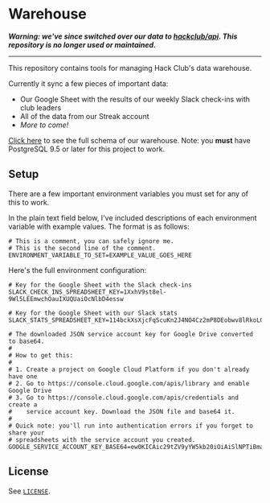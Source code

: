 # Warehouse

_**Warning: we've since switched over our data to [hackclub/api](https://github.com/hackclub/api). This repository is no longer used or maintained.**_

- - -

This repository contains tools for managing Hack Club's data warehouse.

Currently it sync a few pieces of important data:

- Our Google Sheet with the results of our weekly Slack check-ins with club leaders
- All of the data from our Streak account
- _More to come!_

[Click here][schema_spreadsheet] to see the full schema of our warehouse. Note: you **must** have PostgreSQL 9.5 or later for this project to work.

[schema_spreadsheet]: https://docs.google.com/spreadsheets/d/13ozt8j9YEq8j7G_m4q5tjdc1c8TMsnKYa5_PGnXGfu4/edit

## Setup

There are a few important environment variables you must set for any of this to work.

In the plain text field below, I've included descriptions of each environment variable with example values. The format is as follows:

```
# This is a comment, you can safely ignore me.
# This is the second line of the comment.
ENVIRONMENT_VARIABLE_TO_SET=EXAMPLE_VALUE_GOES_HERE
```

Here's the full environment configuration:

```
# Key for the Google Sheet with the Slack check-ins
SLACK_CHECK_INS_SPREADSHEET_KEY=1XxhV9st8el-9Wl5LEEmwchOauIXUQUaiOcNlbD4essw

# Key for the Google Sheet with our Slack stats
SLACK_STATS_SPREADSHEET_KEY=114bckXsXjcFqScuKn2J4NO4Cz2mP8DEobwv8lRkoLQU

# The downloaded JSON service account key for Google Drive converted to base64.
#
# How to get this:
#
# 1. Create a project on Google Cloud Platform if you don't already have one
# 2. Go to https://console.cloud.google.com/apis/library and enable Google Drive
# 3. Go to https://console.cloud.google.com/apis/credentials and create a
#    service account key. Download the JSON file and base64 it.
#
# Quick note: you'll run into authentication errors if you forget to share your
# spreadsheets with the service account you created.
GOOGLE_SERVICE_ACCOUNT_KEY_BASE64=ew0KICAic29tZV9yYW5kb20iOiAiSlNPTiBmaWxlIiwNCiAgICJzb21lX3JhbmRvbSI6ICJKU09OIGZpbGUiDQp9
```

## License

See [`LICENSE`](LICENSE).
